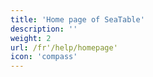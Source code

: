 ```yaml
---
title: 'Home page of SeaTable'
description: ''
weight: 2
url: /fr'/help/homepage'
icon: 'compass'
---
```


